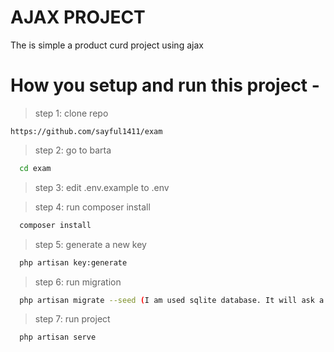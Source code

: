 
# AJAX PROJECT

The is simple a product curd project using ajax



# How you setup and run this project -

> step 1: clone repo 

    https://github.com/sayful1411/exam

> step 2: go to barta

```bash
  cd exam
  ``` 
  
>  step 3: edit .env.example to .env
   
> step 4: run composer install

```bash
  composer install
  ``` 
  
  > step 5: generate a new key
  
```bash
  php artisan key:generate
  ``` 
  
    
  >  step 6: run migration 

```bash
  php artisan migrate --seed (I am used sqlite database. It will ask a prompt to create sqlite database)
  ``` 
  
  >  step 7: run project
  
```bash
  php artisan serve
  ```

